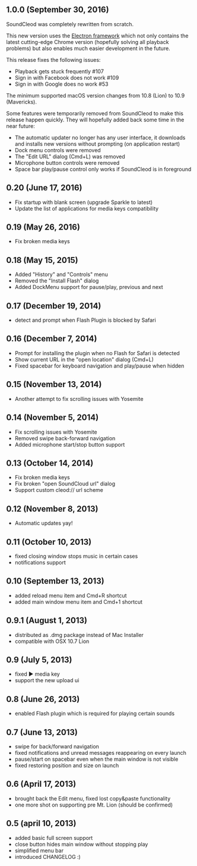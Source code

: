 ## 1.0.0 (September 30, 2016)

SoundCleod was completely rewritten from scratch.

This new version uses the [Electron framework](http://electron.atom.io/) which
not only contains the latest cutting-edge Chrome version (hopefully solving all
playback problems) but also enables much easier development in the future.

This release fixes the following issues:

- Playback gets stuck frequently #107
- Sign in with Facebook does not work #109
- Sign in with Google does no work #53

The minimum supported macOS version changes from 10.8 (Lion) to 10.9 (Mavericks).

Some features were temporarily removed from SoundCleod to make this release
happen quickly. They will hopefully added back some time in the near future:

- The automatic updater no longer has any user interface, it downloads and
  installs new versions without prompting (on application restart)
- Dock menu controls were removed
- The "Edit URL" dialog (Cmd+L) was removed
- Microphone button controls were removed
- Space bar play/pause control only works if SoundCleod is in foreground

## 0.20 (June 17, 2016)
- Fix startup with blank screen (upgrade Sparkle to latest)
- Update the list of applications for media keys compatibility

## 0.19 (May 26, 2016)
- Fix broken media keys

## 0.18 (May 15, 2015)
- Added "History" and "Controls" menu
- Removed the "Install Flash" dialog
- Added DockMenu support for pause/play, previous and next

## 0.17 (December 19, 2014)
- detect and prompt when Flash Plugin is blocked by Safari

## 0.16 (December 7, 2014)
- Prompt for installing the plugin when no Flash for Safari is detected
- Show current URL in the "open location" dialog (Cmd+L)
- Fixed spacebar for keyboard navigation and play/pause when hidden

## 0.15 (November 13, 2014)
- Another attempt to fix scrolling issues with Yosemite

## 0.14 (November 5, 2014)
- Fix scrolling issues with Yosemite
- Removed swipe back-forward navigation
- Added microphone start/stop button support

## 0.13 (October 14, 2014)
- Fix broken media keys
- Fix broken "open SoundCloud url" dialog
- Support custom cleod:// url scheme

## 0.12 (November 8, 2013)
- Automatic updates yay!

## 0.11 (October 10, 2013)
- fixed closing window stops music in certain cases
- notifications support

## 0.10 (September 13, 2013)
- added reload menu item and Cmd+R shortcut
- added main window menu item and Cmd+1 shortcut

## 0.9.1 (August 1, 2013)
- distributed as .dmg package instead of Mac Installer
- compatible with OSX 10.7 Lion

## 0.9 (July 5, 2013)

- fixed ▶ media key
- support the new upload ui

## 0.8 (June 26, 2013)

- enabled Flash plugin which is required for playing certain sounds

## 0.7 (June 13, 2013)

- swipe for back/forward navigation
- fixed notifications and unread messages reappearing on every launch
- pause/start on spacebar even when the main window is not visible
- fixed restoring position and size on launch

## 0.6 (April 17, 2013)

- brought back the Edit menu, fixed lost copy&paste functionality
- one more shot on supporting pre Mt. Lion (should be confirmed)

## 0.5 (april 10, 2013)

- added basic full screen support
- close button hides main window without stopping play
- simplified menu bar
- introduced CHANGELOG :)
